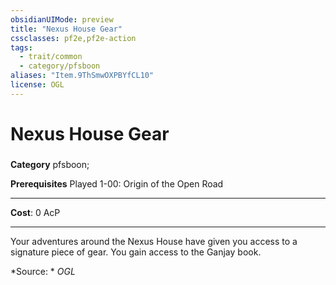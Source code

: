 ```yaml
---
obsidianUIMode: preview
title: "Nexus House Gear"
cssclasses: pf2e,pf2e-action
tags:
  - trait/common
  - category/pfsboon
aliases: "Item.9ThSmwOXPBYfCL10"
license: OGL
---
```

# Nexus House Gear

### 

**Category** pfsboon; 



**Prerequisites** Played 1-00: Origin of the Open Road
* * *
**Cost**: 0 AcP

* * *

Your adventures around the Nexus House have given you access to a signature piece of gear. You gain access to the Ganjay book.

*Source: *
*OGL*